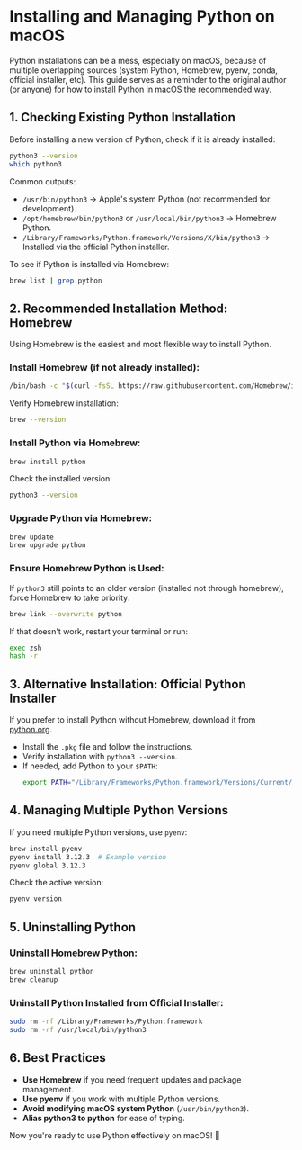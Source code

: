 # Installing and Managing Python on macOS

Python installations can be a mess, especially on macOS, because of multiple overlapping sources (system Python, Homebrew, pyenv, conda, official installer, etc). This guide serves as a reminder to the original author (or anyone) for how to install Python in macOS the recommended way.

## 1. Checking Existing Python Installation

Before installing a new version of Python, check if it is already installed:

```sh
python3 --version
which python3
```

Common outputs:

- `/usr/bin/python3` → Apple's system Python (not recommended for development).
- `/opt/homebrew/bin/python3` or `/usr/local/bin/python3` → Homebrew Python.
- `/Library/Frameworks/Python.framework/Versions/X/bin/python3` → Installed via the official Python installer.

To see if Python is installed via Homebrew:

```sh
brew list | grep python
```

## 2. Recommended Installation Method: Homebrew

Using Homebrew is the easiest and most flexible way to install Python.

### **Install Homebrew (if not already installed):**

```sh
/bin/bash -c "$(curl -fsSL https://raw.githubusercontent.com/Homebrew/install/HEAD/install.sh)"
```

Verify Homebrew installation:

```sh
brew --version
```

### **Install Python via Homebrew:**

```sh
brew install python
```

Check the installed version:

```sh
python3 --version
```

### **Upgrade Python via Homebrew:**

```sh
brew update
brew upgrade python
```

### **Ensure Homebrew Python is Used:**

If `python3` still points to an older version (installed not through homebrew), force Homebrew to take priority:

```sh
brew link --overwrite python
```

If that doesn't work, restart your terminal or run:

```sh
exec zsh
hash -r
```

## 3. Alternative Installation: Official Python Installer

If you prefer to install Python without Homebrew, download it from [python.org](https://www.python.org/downloads/macos/).

- Install the `.pkg` file and follow the instructions.
- Verify installation with `python3 --version`.
- If needed, add Python to your `$PATH`:
  ```sh
  export PATH="/Library/Frameworks/Python.framework/Versions/Current/bin:$PATH"
  ```

## 4. Managing Multiple Python Versions

If you need multiple Python versions, use `pyenv`:

```sh
brew install pyenv
pyenv install 3.12.3  # Example version
pyenv global 3.12.3
```

Check the active version:

```sh
pyenv version
```

## 5. Uninstalling Python

### **Uninstall Homebrew Python:**

```sh
brew uninstall python
brew cleanup
```

### **Uninstall Python Installed from Official Installer:**

```sh
sudo rm -rf /Library/Frameworks/Python.framework
sudo rm -rf /usr/local/bin/python3
```

## 6. Best Practices

- **Use Homebrew** if you need frequent updates and package management.
- **Use pyenv** if you work with multiple Python versions.
- **Avoid modifying macOS system Python** (`/usr/bin/python3`).
- **Alias python3 to python** for ease of typing.

Now you're ready to use Python effectively on macOS! 🚀
